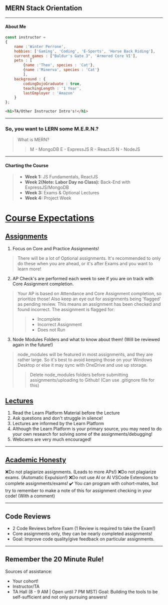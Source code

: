 ## MERN Stack Orientation
---
#### About Me
```js
const instructor = 
{
    name :'Winter Perrone',
    hobbies: ['Gaming', 'Coding', 'E-Sports', 'Horse Back Riding'],
    current_games : ["Baldur's Gate 3", 'Armored Core VI'],
    pets : [
        {name :'Theo', species : 'Cat'}, 
        {name :'Minerva', species : 'Cat'}
        ],
    background : {
        codingDojoGraduate : true,
        teachingLength : '1 Year',
        lastEmployer : 'Amazon'
    }
};
```
```html
<h1>TA/Other Instructor Intro's!</h1>
```
---
### So, you want to LERN some M.E.R.N.?

> What is MERN?
>> M - MongoDB
>> E - ExpressJS
>> R - ReactJS
>> N - NodeJS


---
#### Charting the Course

> - **Week 1:** JS Fundamentals, ReactJS
> - **Week 2(Note: Labor Day no Class):** Back-End with ExpressJS/MongoDB
> - **Week 3:** Exams & Optional Lectures
> - **Week 4:** Project Week

# <u>Course Expectations</u>

## <u>Assignments</u>

1. Focus on Core and Practice Assignments!
> There will be a lot of Optional assignments. It's recommended to only do these when you are ahead, or it's after Exams and you want to learn more!

2. AP Check's are performed each week to see if you are on track with Core Assignment completion. 
> Your AP is based on Attendance and Core Assignment completion, so prioritize those! 
> Also keep an eye out for assignments being 'flagged' as pending review. This means an assignment has been checked and found incorrect. 
> The assignment is flagged for: 
>> - Incomplete
>> - Incorrect Assignment
>> - Does not Run

3. Node Modules Folders and what to know about them! (Will be reviewed again in the future!)
>node_modules will be featured in most assignments, and they are rather large. So it's best to avoid keeping those on your Windows Desktop or else it may sync with OneDrive and use up storage.
>> Delete node_modules folders before submitting assignments/uploading to Github! (Can use .gitignore file for this)

## <u>Lectures</u>

1. Read the Learn Platform Material before the Lecture
2. Ask questions and don't struggle in silence!
3. Lectures are informed by the Learn Platform 
4. Although the Learn Platform is your primary source, you may need to do your own research for solving some of the assignments/debugging!
5. Webcams are very much encouraged! 
---
## <u>Academic Honesty</u>

❌Do not plagiarize assignments. (Leads to more APs!)
❌Do not plagiarize exams. (Automatic Expulsion!)
❌Do not use AI or AI VSCode Extensions to complete assignments/exams!
✔️ You can program with cohort-mates, but try to remember to make a note of this for assignment checking in your code! (With a comment)

---
## Code Reviews
- 2 Code Reviews before Exam (1 Review is required to take the Exam!)
- Core assignments only, they can be nearly completed assignments!
- Goal: Improve code quality/give feedback on particular assignments.

---

## Remember the 20 Minute Rule!
Sources of assistance:
- Your cohort!
- Instructor/TA
- TA Hall (8 - 9 AM | Open until 7 PM MST)
Goal: Building the tools to be self-sufficient and not only pursuing answers!